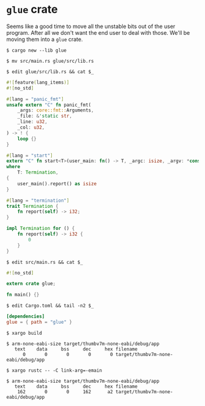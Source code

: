 # `glue` crate

Seems like a good time to move all the unstable bits out of the user program. After all we don't
want the end user to deal with those. We'll be moving them into a `glue` crate.

``` console
$ cargo new --lib glue

$ mv src/main.rs glue/src/lib.rs

$ edit glue/src/lib.rs && cat $_
```

``` rust
#![feature(lang_items)]
#![no_std]

#[lang = "panic_fmt"]
unsafe extern "C" fn panic_fmt(
    _args: core::fmt::Arguments,
    _file: &'static str,
    _line: u32,
    _col: u32,
) -> ! {
    loop {}
}

#[lang = "start"]
extern "C" fn start<T>(user_main: fn() -> T, _argc: isize, _argv: *const *const u8) -> isize
where
    T: Termination,
{
    user_main().report() as isize
}

#[lang = "termination"]
trait Termination {
    fn report(self) -> i32;
}

impl Termination for () {
    fn report(self) -> i32 {
        0
    }
}
```

``` console
$ edit src/main.rs && cat $_
```

``` rust
#![no_std]

extern crate glue;

fn main() {}
```

``` console
$ edit Cargo.toml && tail -n2 $_
```

``` toml
[dependencies]
glue = { path = "glue" }
```

``` console
$ xargo build

$ arm-none-eabi-size target/thumbv7m-none-eabi/debug/app
   text    data     bss     dec     hex filename
      0       0       0       0       0 target/thumbv7m-none-eabi/debug/app

$ xargo rustc -- -C link-arg=-emain

$ arm-none-eabi-size target/thumbv7m-none-eabi/debug/app
   text    data     bss     dec     hex filename
    162       0       0     162      a2 target/thumbv7m-none-eabi/debug/app
```
